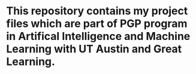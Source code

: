 # This repository contains my project files which are part of PGP program in Artifical Intelligence and Machine Learning with UT Austin and Great Learning.
